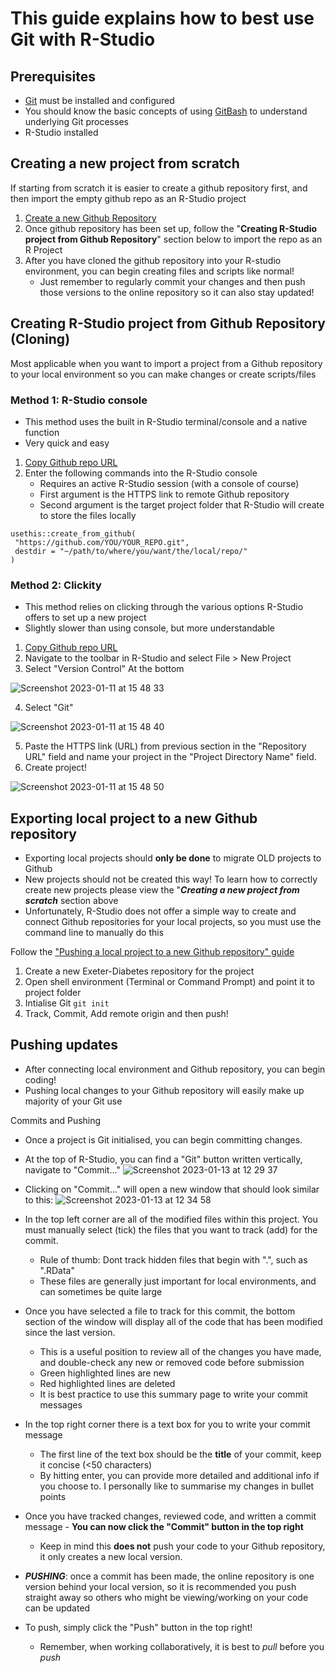 # This guide explains how to best use Git with R-Studio

## Prerequisites
* [Git](https://github.com/Exeter-Diabetes/All-Github-Guides/blob/main/2-GithubConfig.md) must be installed and configured
* You should know the basic concepts of using [GitBash](https://github.com/Exeter-Diabetes/All-Github-Guides/blob/main/4-GitBash.md) to understand underlying Git processes
* R-Studio installed

## Creating a new project from scratch
If starting from scratch it is easier to create a github repository first, and then import the empty github repo as an R-Studio project

1. [Create a new Github Repository](https://github.com/Exeter-Diabetes/All-Github-Guides/blob/main/3-Repositories.md#creating-a-new-exeter-diabetes-github-repository)
2. Once github repository has been set up, follow the "**Creating R-Studio project from Github Repository**" section below to import the repo as an R Project
3. After you have cloned the github repository into your R-studio environment, you can begin creating files and scripts like normal!
   * Just remember to regularly commit your changes and then push those versions to the online repository so it can also stay updated!



## Creating R-Studio project from Github Repository (Cloning)
Most applicable when you want to import a project from a Github repository to your local environment so you can make changes or create scripts/files

### Method 1: R-Studio console
* This method uses the built in R-Studio terminal/console and a native function
* Very quick and easy

1. [Copy Github repo URL](https://github.com/Exeter-Diabetes/All-Github-Guides/blob/main/3-Repositories.md#cloning-a-github-repository-into-a-local-environment)
2. Enter the following commands into the R-Studio console
   * Requires an active R-Studio session (with a console of course)
   * First argument is the HTTPS link to remote Github repository
   * Second argument is the target project folder that R-Studio will create to store the files locally
 ```
 usethis::create_from_github(
  "https://github.com/YOU/YOUR_REPO.git",
  destdir = "~/path/to/where/you/want/the/local/repo/"
)
 ```


### Method 2: Clickity 
* This method relies on clicking through the various options R-Studio offers to set up a new project
* Slightly slower than using console, but more understandable 

1. [Copy Github repo URL](https://github.com/Exeter-Diabetes/All-Github-Guides/blob/main/3-Repositories.md#cloning-a-github-repository-into-a-local-environment)
2. Navigate to the toolbar in R-Studio and select File > New Project
3. Select "Version Control" At the bottom

![Screenshot 2023-01-11 at 15 48 33](https://user-images.githubusercontent.com/85688580/211852432-ca2fdb6a-64a2-4146-bb36-d12e278fddf1.png)

4. Select "Git"

![Screenshot 2023-01-11 at 15 48 40](https://user-images.githubusercontent.com/85688580/211852809-9b4c2527-ac56-420e-9638-71800ba26d8a.png)

5. Paste the HTTPS link (URL) from previous section in the "Repository URL" field and name your project in the "Project Directory Name" field.
6. Create project!

![Screenshot 2023-01-11 at 15 48 50](https://user-images.githubusercontent.com/85688580/211852913-4b0460e4-52f3-4107-a512-5a1fe1696dd7.png)



## Exporting local project to a new Github repository
* Exporting local projects should **only be done** to migrate OLD projects to Github
* New projects should not be created this way! To learn how to correctly create new projects please view the "**_Creating a new project from scratch_** section above
* Unfortunately, R-Studio does not offer a simple way to create and connect Github repositories for your local projects, so you must use the command line to manually do this

Follow the ["Pushing a local project to a new Github repository" guide](https://github.com/Exeter-Diabetes/All-Github-Guides/blob/main/3-Repositories.md#pushing-a-local-project-to-a-new-github-repository)
1. Create a new Exeter-Diabetes repository for the project
2. Open shell environment (Terminal or Command Prompt) and point it to project folder
3. Intialise Git ` git init `
4. Track, Commit, Add remote origin and then push!

## Pushing updates
* After connecting local environment and Github repository, you can begin coding!
* Pushing local changes to your Github repository will easily make up majority of your Git use

Commits and Pushing
* Once a project is Git initialised, you can begin committing changes.
* At the top of R-Studio, you can find a "Git" button written vertically, navigate to "Commit..."
![Screenshot 2023-01-13 at 12 29 37](https://user-images.githubusercontent.com/85688580/212321860-05cc701d-3aea-4eca-ad73-cd9432528155.png)

* Clicking on "Commit..." will open a new window that should look similar to this:
![Screenshot 2023-01-13 at 12 34 58](https://user-images.githubusercontent.com/85688580/212321802-8c0f3277-1642-491d-87cd-81fe17982cc5.png)
* In the top left corner are all of the modified files within this project. You must manually select (tick) the files that you want to track (add) for the commit.
  * Rule of thumb: Dont track hidden files that begin with ".", such as ".RData"
  * These files are generally just important for local environments, and can sometimes be quite large
* Once you have selected a file to track for this commit, the bottom section of the window will display all of the code that has been modified since the last version.
  * This is a useful position to review all of the changes you have made, and double-check any new or removed code before submission
  * Green highlighted lines are new
  * Red highlighted lines are deleted
  * It is best practice to use this summary page to write your commit messages
 * In the top right corner there is a text box for you to write your commit message
   * The first line of the text box should be the **title** of your commit, keep it concise (<50 characters)
   * By hitting enter, you can provide more detailed and additional info if you choose to. I personally like to summarise my changes in bullet points
 * Once you have tracked changes, reviewed code, and written a commit message - **You can now click the "Commit" button in the top right**
   * Keep in mind this **does not** push your code to your Github repository, it only creates a new local version.



 * **_PUSHING_**: once a commit has been made, the online repository is one version behind your local version, so it is recommended you push straight away so others who might be viewing/working on your code can be updated
 * To push, simply click the "Push" button in the top right!
   * Remember, when working collaboratively, it is best to _pull_ before you _push_
 
 

